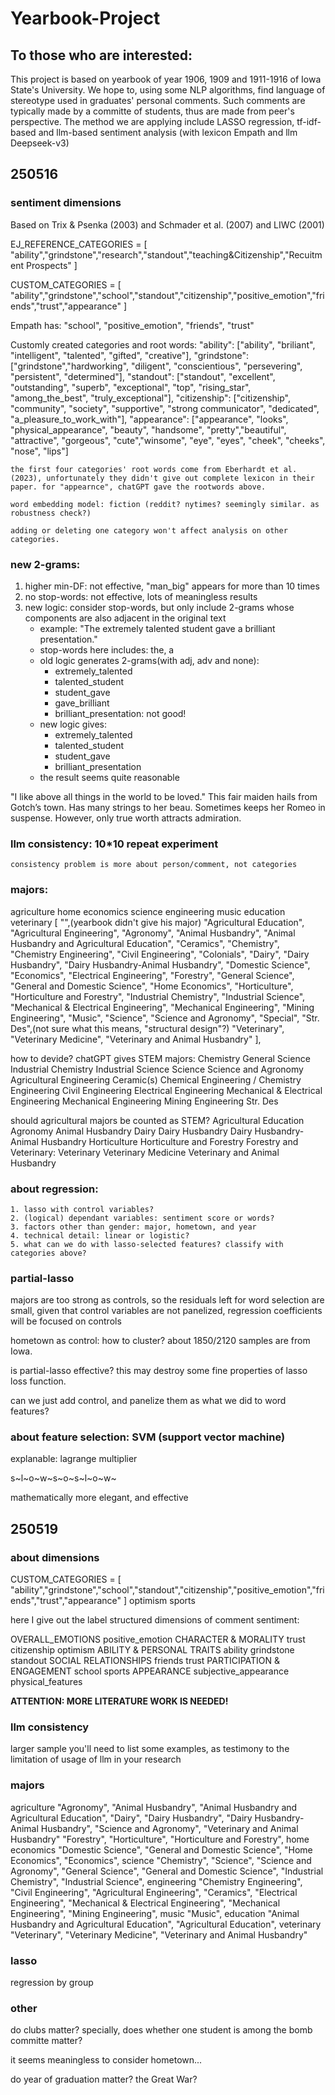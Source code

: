 # Yearbook-Project

## To those who are interested:

This project is based on yearbook of year 1906, 1909 and 1911-1916 of Iowa State's University. We hope to, using some NLP algorithms, find language of stereotype used in graduates' personal comments. Such comments are typically made by a committe of students, thus are made from peer's perspective. The method we are applying include LASSO regression, tf-idf-based and llm-based sentiment analysis (with lexicon Empath and llm Deepseek-v3)

## 250516

### sentiment dimensions

Based on Trix & Psenka (2003) and Schmader et al. (2007) and LIWC (2001)

EJ_REFERENCE_CATEGORIES = [
    "ability","grindstone","research","standout","teaching&Citizenship","Recuitment Prospects"
]

CUSTOM_CATEGORIES = [
    "ability","grindstone","school","standout","citizenship","positive_emotion","friends","trust","appearance"
]

Empath has: "school", "positive_emotion", "friends", "trust"

Customly created categories and root words:
    "ability": 
        ["ability", "briliant", "intelligent", "talented", "gifted", "creative"],
    "grindstone": 
        ["grindstone","hardworking", "diligent", "conscientious", "persevering", "persistent", "determined"],
    "standout": 
        ["standout", "excellent", "outstanding", "superb", "exceptional", "top", "rising_star", "among_the_best", "truly_exceptional"],
    "citizenship": 
        ["citizenship", "community", "society", "supportive", "strong communicator", "dedicated", "a_pleasure_to_work_with"],
    "appearance": 
        ["appearance", "looks", "physical_appearance", "beauty", "handsome", "pretty","beautiful", "attractive", "gorgeous", "cute","winsome", "eye", "eyes", "cheek", "cheeks", "nose", "lips"]
    
    the first four categories' root words come from Eberhardt et al.(2023), unfortunately they didn't give out complete lexicon in their paper. for "appearnce", chatGPT gave the rootwords above.

    word embedding model: fiction (reddit? nytimes? seemingly similar. as robustness check?)

    adding or deleting one category won't affect analysis on other categories.

### new 2-grams: 

1. higher min-DF: not effective, "man_big" appears for more than 10 times
2. no stop-words: not effective, lots of meaningless results
3. new logic: consider stop-words, but only include 2-grams whose components are also adjacent in the original text
    - example: "The extremely talented student gave a brilliant presentation."
    - stop-words here includes: the, a
    - old logic generates 2-grams(with adj, adv and none):
        - extremely_talented  
        - talented_student  
        - student_gave  
        - gave_brilliant  
        - brilliant_presentation: not good!
    - new logic gives:
        - extremely_talented  
        - talented_student  
        - student_gave
        - brilliant_presentation
    - the result seems quite reasonable

\"I like above all things in the world to be loved.\" This fair maiden hails from Gotch’s town. Has many strings to her beau. Sometimes keeps her Romeo in suspense. However, only true worth attracts admiration.

### llm consistency: 10*10 repeat experiment

    consistency problem is more about person/comment, not categories

### majors:
agriculture
home economics
science
engineering
music
education
veterinary
    [
    "",(yearbook didn't give his major)
    "Agricultural Education",
    "Agricultural Engineering",
    "Agronomy",
    "Animal Husbandry",
    "Animal Husbandry and Agricultural Education",
    "Ceramics",
    "Chemistry",
    "Chemistry Engineering",
    "Civil Engineering",
    "Colonials",
    "Dairy",
    "Dairy Husbandry",
    "Dairy Husbandry-Animal Husbandry",
    "Domestic Science",
    "Economics",
    "Electrical Engineering",
    "Forestry",
    "General Science",
    "General and Domestic Science",
    "Home Economics",
    "Horticulture",
    "Horticulture and Forestry",
    "Industrial Chemistry",
    "Industrial Science",
    "Mechanical & Electrical Engineering",
    "Mechanical Engineering",
    "Mining Engineering",
    "Music",
    "Science",
    "Science and Agronomy",
    "Special",
    "Str. Des",(not sure what this means, "structural design"?)
    "Veterinary",
    "Veterinary Medicine",
    "Veterinary and Animal Husbandry"
  ],

how to devide? chatGPT gives STEM majors:
    Chemistry
    General Science
    Industrial Chemistry
    Industrial Science
    Science
    Science and Agronomy
    Agricultural Engineering
    Ceramic(s)
    Chemical Engineering / Chemistry Engineering
    Civil Engineering
    Electrical Engineering
    Mechanical & Electrical Engineering
    Mechanical Engineering
    Mining Engineering
    Str. Des

should agricultural majors be counted as STEM?
    Agricultural Education
    Agronomy
    Animal Husbandry
    Dairy
    Dairy Husbandry
    Dairy Husbandry-Animal Husbandry
    Horticulture
    Horticulture and Forestry
    Forestry
and Veterinary:
    Veterinary
    Veterinary Medicine
    Veterinary and Animal Husbandry

### about regression:

    1. lasso with control variables?
    2. (logical) dependant variables: sentiment score or words?
    3. factors other than gender: major, hometown, and year
    4. technical detail: linear or logistic?
    5. what can we do with lasso-selected features? classify with categories above?

### partial-lasso

majors are too strong as controls, so the residuals left for word selection are small, given that control variables are not panelized, regression coefficients will be focused on controls

hometown as control: how to cluster? about 1850/2120 samples are from Iowa.

is partial-lasso effective? this may destroy some fine properties of lasso loss function.

can we just add control, and panelize them as what we did to word features?

### about feature selection: SVM (support vector machine)

explanable: lagrange multiplier

s~l~o~w~s~o~s~l~o~w~

mathematically more elegant, and effective

## 250519

### about dimensions

CUSTOM_CATEGORIES = [
    "ability","grindstone","school","standout","citizenship","positive_emotion","friends","trust","appearance"
]
optimism
sports

here I give out the label structured dimensions of comment sentiment:

OVERALL_EMOTIONS
    positive_emotion
CHARACTER & MORALITY
    trust
    citizenship
    optimism
ABILITY & PERSONAL TRAITS
    ability
    grindstone
    standout
SOCIAL RELATIONSHIPS
    friends
    trust
PARTICIPATION & ENGAGEMENT
    school
    sports
APPEARANCE
    subjective_appearance
    physical_features

**ATTENTION: MORE LITERATURE WORK IS NEEDED!**

### llm consistency
larger sample
you'll need to list some examples, as testimony to the limitation of usage of llm in your research

### majors
agriculture
    "Agronomy",
    "Animal Husbandry",
    "Animal Husbandry and Agricultural Education",
    "Dairy",
    "Dairy Husbandry",
    "Dairy Husbandry-Animal Husbandry",
    "Science and Agronomy",
    "Veterinary and Animal Husbandry"
    "Forestry",
    "Horticulture",
    "Horticulture and Forestry",
home economics
    "Domestic Science",
    "General and Domestic Science",
    "Home Economics",
    "Economics",
science
    "Chemistry",
    "Science",
    "Science and Agronomy",
    "General Science",
    "General and Domestic Science",
    "Industrial Chemistry",
    "Industrial Science",
engineering
    "Chemistry Engineering",
    "Civil Engineering",
    "Agricultural Engineering",
    "Ceramics",
    "Electrical Engineering",
    "Mechanical & Electrical Engineering",
    "Mechanical Engineering",
    "Mining Engineering",
music
    "Music",
education
    "Animal Husbandry and Agricultural Education",
    "Agricultural Education",
veterinary
    "Veterinary",
    "Veterinary Medicine",
    "Veterinary and Animal Husbandry"

### lasso

regression by group

### other
do clubs matter? specially, does whether one student is among the bomb committe matter?

it seems meaningless to consider hometown...

do year of graduation matter? the Great War?



